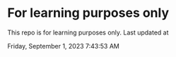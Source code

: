 # For learning purposes only
This repo is for learning purposes only.
Last updated at

Friday, September 1, 2023 7:43:53 AM

